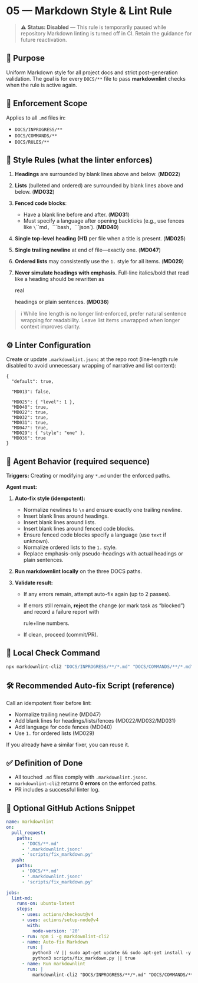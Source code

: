 # 05 — Markdown Style & Lint Rule

> ⚠️ **Status: Disabled** — This rule is temporarily paused while repository Markdown linting is turned off in CI. Retain the guidance for future reactivation.

## 🧩 Purpose

Uniform Markdown style for all project docs and strict post-generation validation. The goal is for every
`DOCS/**` file to pass **markdownlint** checks when the rule is active again.

## 🔧 Enforcement Scope

Applies to all `.md` files in:

- `DOCS/INPROGRESS/**`
- `DOCS/COMMANDS/**`
- `DOCS/RULES/**`

## 📐 Style Rules (what the linter enforces)

1. **Headings** are surrounded by blank lines above and below. (**MD022**)
1. **Lists** (bulleted and ordered) are surrounded by blank lines above and below. (**MD032**)
1. **Fenced code blocks**:
   - Have a blank line before and after. (**MD031**)
   - Must specify a language after opening backticks (e.g., use fences like `\`\`\`md`, `\`\`\`bash`, `\`\`\`json`). (**MD040**)
1. **Single top-level heading (H1)** per file when a title is present. (**MD025**)
1. **Single trailing newline** at end of file—exactly one. (**MD047**)
1. **Ordered lists** may consistently use the `1.` style for all items. (**MD029**)
1. **Never simulate headings with emphasis.** Full-line italics/bold that read like a heading should be rewritten as

   real

   headings or plain sentences. (**MD036**)

> ℹ️ While line length is no longer lint-enforced, prefer natural sentence wrapping for readability. Leave list items unwrapped when longer context improves clarity.

## ⚙️ Linter Configuration

Create or update `.markdownlint.jsonc` at the repo root (line-length rule disabled to avoid unnecessary wrapping of narrative and list content):

```jsonc
{
  "default": true,

  "MD013": false,

  "MD025": { "level": 1 },
  "MD040": true,
  "MD022": true,
  "MD032": true,
  "MD031": true,
  "MD047": true,
  "MD029": { "style": "one" },
  "MD036": true
}

```

## 🤖 Agent Behavior (required sequence)

**Triggers:** Creating or modifying any `*.md` under the enforced paths.

**Agent must:**

1. **Auto-fix style (idempotent):**
   - Normalize newlines to `\n` and ensure exactly one trailing newline.
   - Insert blank lines around headings.
   - Insert blank lines around lists.
   - Insert blank lines around fenced code blocks.
   - Ensure fenced code blocks specify a language (use `text` if unknown).
   - Normalize ordered lists to the `1.` style.
   - Replace emphasis-only pseudo-headings with actual headings or plain sentences.

1. **Run markdownlint locally** on the three DOCS paths.

1. **Validate result:**
   - If any errors remain, attempt auto-fix again (up to 2 passes).
   - If errors still remain, **reject** the change (or mark task as “blocked”) and record a failure report with

     rule+line numbers.

   - If clean, proceed (commit/PR).

## 🧪 Local Check Command

```bash
npx markdownlint-cli2 "DOCS/INPROGRESS/**/*.md" "DOCS/COMMANDS/**/*.md" "DOCS/RULES/**/*.md"

```

## 🛠 Recommended Auto-fix Script (reference)

Call an idempotent fixer before lint:

- Normalize trailing newline (MD047)
- Add blank lines for headings/lists/fences (MD022/MD032/MD031)
- Add language for code fences (MD040)
- Use `1.` for ordered lists (MD029)

If you already have a similar fixer, you can reuse it.

## ✅ Definition of Done

- All touched `.md` files comply with `.markdownlint.jsonc`.
- `markdownlint-cli2` returns **0 errors** on the enforced paths.
- PR includes a successful linter log.

## 🚦 Optional GitHub Actions Snippet

```yaml
name: markdownlint
on:
  pull_request:
    paths:
      - 'DOCS/**.md'
      - '.markdownlint.jsonc'
      - 'scripts/fix_markdown.py'
  push:
    paths:
      - 'DOCS/**.md'
      - '.markdownlint.jsonc'
      - 'scripts/fix_markdown.py'

jobs:
  lint-md:
    runs-on: ubuntu-latest
    steps:
      - uses: actions/checkout@v4
      - uses: actions/setup-node@v4
        with:
          node-version: '20'
      - run: npm i -g markdownlint-cli2
      - name: Auto-fix Markdown
        run: |
          python3 -V || sudo apt-get update && sudo apt-get install -y python3
          python3 scripts/fix_markdown.py || true
      - name: Run markdownlint
        run: |
          markdownlint-cli2 "DOCS/INPROGRESS/**/*.md" "DOCS/COMMANDS/**/*.md" "DOCS/RULES/**/*.md"

```
